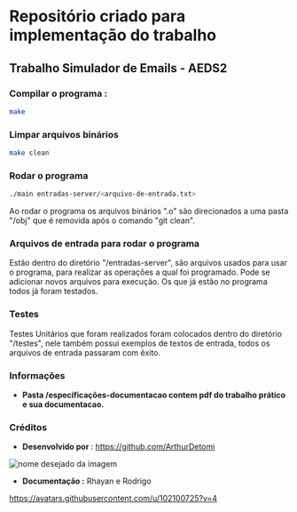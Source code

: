 # Repositório criado para implementação do trabalho
## Trabalho Simulador de Emails - AEDS2
### Compilar o programa :
```bash
make
``` 
### Limpar arquivos binários
```bash
make clean
``` 
### Rodar o programa
```bash
./main entradas-server/<arquivo-de-entrada.txt>
``` 
Ao rodar o programa os arquivos binários ".o" são direcionados a uma pasta "/obj" que é removida após o comando "git clean".
### Arquivos de entrada para rodar o programa
Estão dentro do diretório  "/entradas-server", são arquivos usados para usar o programa, para realizar as operações a qual foi programado. Pode se adicionar novos arquivos para execução. Os que já estão no programa todos já foram testados.
### Testes
Testes Unitários que foram realizados foram colocados dentro do diretório "/testes", nele também possui exemplos de textos de entrada, todos os arquivos de entrada passaram com êxito. 

### Informações
- **Pasta /especificações-documentacao contem pdf do trabalho prático e sua documentacao.**
### Créditos


- **Desenvolvido por** : https://github.com/ArthurDetomi 

![nome desejado da imagem](https://avatars.githubusercontent.com/u/99772832?v=4)



- **Documentação :** Rhayan e Rodrigo

https://avatars.githubusercontent.com/u/102100725?v=4


